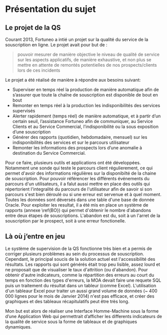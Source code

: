 Présentation du sujet
=====================

## Le projet de la QS

Courant 2013, Fortuneo a intié un projet sur la qualité du service de la souscription en ligne. Le projet avait pour but de :

> pouvoir mesurer de manière objective le niveau de qualité de service sur les aspects applicatifs, 
> de manière exhaustive, et non plus se mettre en attente de remontés potentielles de nos prospects/clients lors de ces incidents

Le projet a été réalisé de manière à répondre aux besoins suivant:

-   Superviser en temps réel la production de manière automatique afin de s’assurer que 
    toute la chaîne de souscription est disponible de bout en bout
-   Remonter en temps réel à la production les indisponibilités des services supervisés
-   Alerter rapidement (temps réel) de manière automatique, et à partir d’un certain seuil, 
    l’assistance Fortuneo afin de  communiquer, au Service Clients et au Service Commercial, 
    l’indisponibilité ou la sous exposition d’une souscription
-   Générer des rapports (quotidien, hebdomadaire, mensuel) sur les indisponibilités des services et sur le parcours utilisateur
-   Remonter les informations des prospects lors d’une anomalie à destination du Service Commercial.

Pour ce faire, plusieurs outils et applications ont été développées. Notamment une sonde qui teste le parcours client régulierement,
ce qui permet d'avoir des informations régulières sur la disponibilté de la chaine de souscription. Pour pouvoir
référencer les différents événements du parcours d'un utilisateurs, il a falut aussi mettre en place des outils  qui répertorient 
l'integralité du parcours de l'utilisateur afin de savoir si son parcours s'est bien déroulé ou si une erreur est servenue et à quel moment.
Toutes les données sont déversés dans une table d'une base de donnée Oracle. 
Pour exploiter les resultat, il a été mis en place un système de rapports (annexe \ref{BO}) qui permet d'obtenir le nombre d'abandons entre deux 
étapes de souscriptions. L'abandon est du, soit à un l'arret de la souscription par le prospect, soit à une erreur fonctionelle.

## Là où j’entre en jeu

Le système de supervision de la QS fonctionne très bien et a permis de corriger plusieurs problèmes au sein du processus de souscription.
Cependant, le principal soucis de la solution actuel est l'accessibilité des résultats. Les rapports qui sont générés était trop peu lisible,
assez lourd et ne proposait que de visualiser le taux d'attrition (ou d'abandon). 
Pour obtenir d'autre indicateurs, comme la répartition des erreurs au court du temps en fonction des types d'erreurs, 
la MOA devait faire une requete SQL puis un traitement du résultat dans un tableur (comme Excel). 
L'utilisation d'un tableaur Excel pour traiter un aussi grand volume de données (~ 400 000 lignes pour le mois de Janvier 2014) n'est pas
efficace, et créer des graphiques et des tableaux récapitulatifs peut être très long.

Mon but est alors de réaliser une Interface Homme-Machine sous la forme d’une Application Web qui permettrait d’afficher les differents indicateurs de la qualité
de service sous la forme de tableaux et de graphiques dynamiques.

